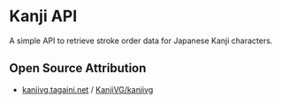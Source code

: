 # Kanji API

A simple API to retrieve stroke order data for Japanese Kanji characters.

## Open Source Attribution

- [kanjivg.tagaini.net](https://kanjivg.tagaini.net) / [KanjiVG/kanjivg](https://github.com/KanjiVG/kanjivg)